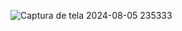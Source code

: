 ![Captura de tela 2024-08-05 235333](https://github.com/user-attachments/assets/a7843dd1-abb8-4f79-8589-d8966eceae1e)
